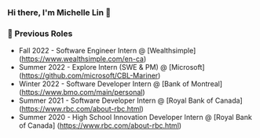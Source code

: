 ### Hi there, I'm Michelle Lin 👋

<!--
**michelle-linn/michelle-linn** is a ✨ _special_ ✨ repository because its `README.md` (this file) appears on your GitHub profile.

Here are some ideas to get you started:
- 🔭 I’m currently working on ...
- 🌱 I’m currently learning ...
- 👯 I’m looking to collaborate on ...
- 🤔 I’m looking for help with ...
- 💬 Ask me about ...
- 📫 How to reach me: ...
- 😄 Pronouns: ...
- ⚡ Fun fact: ...
-->
### 👻 Previous Roles
- Fall 2022   - Software Engineer Intern @ [Wealthsimple] (https://www.wealthsimple.com/en-ca)
- Summer 2022 - Explore Intern (SWE & PM) @ [Microsoft] (https://github.com/microsoft/CBL-Mariner)
- Winter 2022 - Software Developer Intern @ [Bank of Montreal] (https://www.bmo.com/main/personal)
- Summer 2021 - Software Developer Intern @ [Royal Bank of Canada] (https://www.rbc.com/about-rbc.html)
- Summer 2020 - High School Innovation Developer Intern @ [Royal Bank of Canada] (https://www.rbc.com/about-rbc.html)
